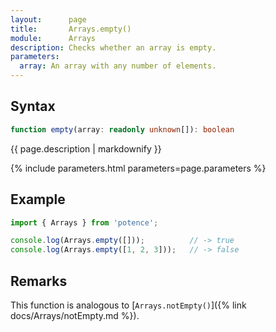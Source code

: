 ```yaml
---
layout:      page
title:       Arrays.empty()
module:      Arrays
description: Checks whether an array is empty.
parameters:
  array: An array with any number of elements.
---
```

## Syntax

```ts
function empty(array: readonly unknown[]): boolean
```

<p class="description">{{ page.description | markdownify }}</p>
{% include parameters.html parameters=page.parameters %}

## Example

```ts
import { Arrays } from 'potence';

console.log(Arrays.empty([]));          // -> true
console.log(Arrays.empty([1, 2, 3]));   // -> false
```

## Remarks

This function is analogous to [`Arrays.notEmpty()`]({% link
docs/Arrays/notEmpty.md %}).

